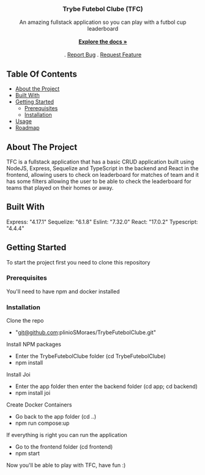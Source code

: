 <br/>
<p align="center">
  <h3 align="center">Trybe Futebol Clube (TFC)</h3>

  <p align="center">
    An amazing fullstack application so you can play with a futbol cup leaderboard
    <br/>
    <br/>
    <a href="https://github.com/plinioSMoraes/TrybeFutebolClube"><strong>Explore the docs »</strong></a>
    <br/>
    <br/>
    .
    <a href="https://github.com/plinioSMoraes/TrybeFutebolClube/issues">Report Bug</a>
    .
    <a href="https://github.com/plinioSMoraes/TrybeFutebolClube/issues">Request Feature</a>
  </p>
</p>

## Table Of Contents

* [About the Project](#about-the-project)
* [Built With](#built-with)
* [Getting Started](#getting-started)
  * [Prerequisites](#prerequisites)
  * [Installation](#installation)
* [Usage](#usage)
* [Roadmap](#roadmap)


## About The Project
TFC is a fullstack application that has a basic CRUD application built using NodeJS, Express, Sequelize and TypeScript in the backend and React in the frontend, allowing users to check on leaderboard for matches of team and it has some filters allowing the user to be able to check the leaderboard for teams that played on their homes or away. 

## Built With

Express: "4.17.1"
Sequelize: "6.1.8"
Eslint: "7.32.0"
React: "17.0.2"
Typescript: "4.4.4"

## Getting Started

To start the project first you need to clone this repository

### Prerequisites

You'll need to have npm and docker installed

### Installation

Clone the repo
  - "git@github.com:plinioSMoraes/TrybeFutebolClube.git"

Install NPM packages
  - Enter the TrybeFutebolClube folder (cd TrybeFutebolClube)
  - npm install

Install Joi
  - Enter the app folder then enter the backend folder (cd app; cd backend)
  - npm install joi

Create Docker Containers
  - Go back to the app folder (cd ..)
  - npm run compose:up

If everything is right you can run the application 
  - Go to the frontend folder (cd frontend)
  - npm start

Now you'll be able to play with TFC, have fun :)
